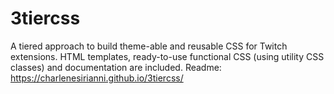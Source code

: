 # 3tiercss
A tiered approach to build theme-able and reusable CSS for Twitch extensions. HTML templates, ready-to-use functional CSS (using utility CSS classes) and documentation are included. Readme: https://charlenesirianni.github.io/3tiercss/
